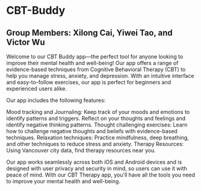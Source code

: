 # CBT-Buddy

## Group Members: Xilong Cai, Yiwei Tao, and Victor Wu

Welcome to our CBT Buddy app—the perfect tool for anyone looking to improve their mental health and well-being!
Our app offers a range of evidence-based techniques from Cognitive Behavioral Therapy (CBT) to help you manage stress, anxiety, and depression. With an intuitive interface and easy-to-follow exercises, our app is perfect for beginners and experienced users alike.

Our app includes the following features:

Mood tracking and Journaling: Keep track of your moods and emotions to identify patterns and triggers. Reflect on your thoughts and feelings and identify negative thinking patterns.
Thought challenging exercises: Learn how to challenge negative thoughts and beliefs with evidence-based techniques.
Relaxation techniques: Practice mindfulness, deep breathing, and other techniques to reduce stress and anxiety.
Therapy Resources: Using Vancouver city data, find therapy resources near you.

Our app works seamlessly across both iOS and Android devices and is designed with user privacy and security in mind, so users can use it with peace of mind. With our CBT Therapy app, you'll have all the tools you need to improve your mental health and well-being.

